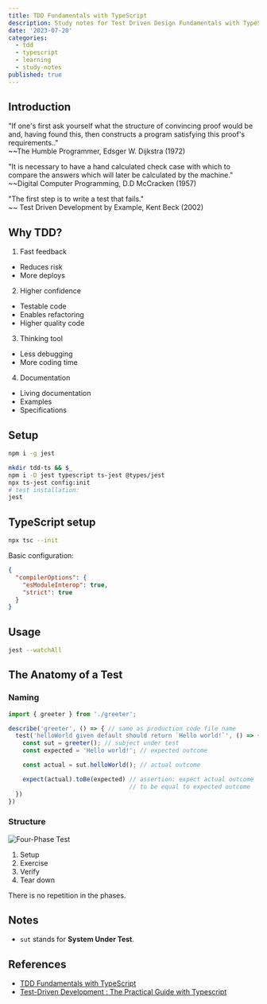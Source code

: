 ```yaml
---
title: TDD Fundamentals with TypeScript
description: Study notes for Test Driven Design Fundamentals with TypeScript
date: '2023-07-20'
categories:
  - tdd
  - typescript
  - learning
  - study-notes
published: true
---
```


## Introduction

"If one's first ask yourself what the structure of convincing proof would be and, having found this, then constructs a program satisfying this proof's requirements.."  
~~The Humble Programmer, Edsger W. Dijkstra (1972)

   
"It is necessary to have a hand calculated check case with which to compare the answers which will later be calculated by the machine."  
~~Digital Computer Programming, D.D McCracken (1957)


"The first step is to write a test that fails."  
~~ Test Driven Development by Example, Kent Beck (2002)

## Why TDD?

1. Fast feedback

- Reduces risk
- More deploys

2. Higher confidence

- Testable code
- Enables refactoring
- Higher quality code

3. Thinking tool

- Less debugging
- More coding time

4. Documentation

- Living documentation
- Examples
- Specifications

## Setup

```sh
npm i -g jest

mkdir tdd-ts && $_
npm i -D jest typescript ts-jest @types/jest
npx ts-jest config:init
# test installation:
jest
```
## TypeScript setup

```sh
npx tsc --init
```

Basic configuration:

```json
{
  "compilerOptions": {
    "esModuleInterop": true,
    "strict": true
  }
}
```

## Usage

```sh
jest --watchAll
```

## The Anatomy of a Test

### Naming

```ts
import { greeter } from './greeter';

describe('greeter', () => { // same as production code file name
  test('helloWorld given default should return `Hello world!`', () => { // given then when
    const sut = greeter(); // subject under test
    const expected = 'Hello world!'; // expected outcome

    const actual = sut.helloWorld(); // actual outcome

    expect(actual).toBe(expected) // assertion: expect actual outcome 
                                  // to be equal to expected outcome
  })
})
```

### Structure

![Four-Phase Test](/ts-tdd/four_phase_method.png)

1. Setup
2. Exercise
3. Verify
4. Tear down

There is no repetition in the phases.

## Notes

- `sut` stands for **System Under Test**.

## References

- [TDD Fundamentals with TypeScript](/ts-tdd/TDD_FundamentalsInTypeScript.pdf)
- [Test-Driven Development : The Practical Guide with Typescript](https://1kevinson.com/test-driven-development-for-the-rest-of-us/)
